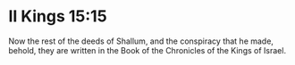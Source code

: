 # II Kings 15:15

Now the rest of the deeds of Shallum, and the conspiracy that he made, behold, they are written in the Book of the Chronicles of the Kings of Israel.
